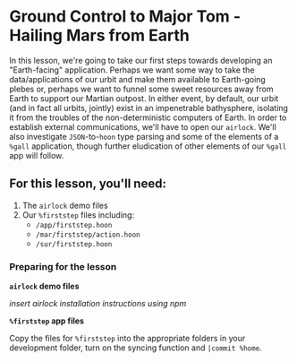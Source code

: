 # Ground Control to Major Tom - Hailing Mars from Earth

In this lesson, we're going to take our first steps towards developing an "Earth-facing" application.  Perhaps we want some way to take the data/applications of our urbit and make them available to Earth-going plebes or, perhaps we want to funnel some sweet resources away from Earth to support our Martian outpost.  In either event, by default, our urbit (and in fact all urbits, jointly) exist in an impenetrable bathysphere, isolating it from the troubles of the non-deterministic computers of Earth.  In order to establish external communications, we'll have to open our `airlock`.  We'll also investigate `JSON`-to-`hoon` type parsing and some of the elements of a `%gall` application, though further eludication of other elements of our `%gall` app will follow.

## For this lesson, you'll need:
1. The `airlock` demo files
2. Our `%firststep` files including:
    * `/app/firststep.hoon`
    * `/mar/firststep/action.hoon`
    * `/sur/firststep.hoon`
    
### Preparing for the lesson

**`airlock` demo files**

_insert airlock installation instructions using npm_

**`%firststep` app files**

Copy the files for `%firststep` into the appropriate folders in your development folder, turn on the syncing function and `|commit %home`.

